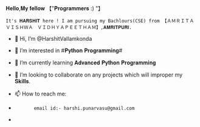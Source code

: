 
 𝐇𝐞𝐥𝐥𝐨,𝐌𝐲 𝐟𝐞𝐥𝐥𝐨𝐰 【"𝐏𝐫𝐨𝐠𝐫𝐚𝐦𝐦𝐞𝐫𝐬 :) "】 
 
    It's 𝐇𝐀𝐑𝐒𝐇𝐈𝐓 here ! I am pursuing my Bachlours(CSE) from 【ＡＭＲＩＴＡ　ＶＩＳＨＷＡ　ＶＩＤＨＹＡＰＥＥＴＨＡＭ】,𝐀𝐌𝐑𝐈𝐓𝐏𝐔𝐑𝐈.


- 👋 Hi, I’m @HarshitVallamkonda
- 👀 I’m interested in #𝐏𝐲𝐭𝐡𝐨𝐧 𝐏𝐫𝐨𝐠𝐫𝐚𝐦𝐦𝐢𝐧𝐠#
- 🌱 I’m currently learning 𝐀𝐝𝐯𝐚𝐧𝐜𝐞𝐝 𝐏𝐲𝐭𝐡𝐨𝐧 𝐏𝐫𝐨𝐠𝐫𝐚𝐦𝐦𝐢𝐧𝐠

- 💞️ I’m looking to collaborate on any projects which will improper my 𝐒𝐤𝐢𝐥𝐥𝐬.
- 📫 How to reach me:
-            email id:- harshi.punarvasu@gmail.com
-            

<!---
HarshitVallamkonda/HarshitVallamkonda is a ✨ special ✨ repository because its `README.md` (this file) appears on your GitHub profile.
You can click the Preview link to take a look at your changes.
--->
